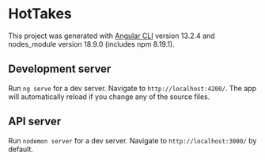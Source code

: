 # HotTakes

This project was generated with [Angular CLI](https://github.com/angular/angular-cli) version 13.2.4 and nodes_module version 18.9.0 (includes npm 8.19.1).

## Development server

Run `ng serve` for a dev server. Navigate to `http://localhost:4200/`. The app will automatically reload if you change any of the source files.

## API server
Run `nodemon server` for a dev server. Navigate to `http://localhost:3000/` by default.
